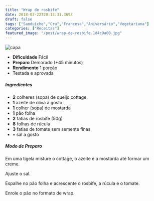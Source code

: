 ```yaml
---
title: "Wrap de rosbife"
date: 2018-03-22T20:13:31.369Z
draft: false
tags: ["Sanduíche","Cru","Francesa","Aniversário","Vegetariana"]
categories: ["Receitas"]
featured_image: "/post/wrap-de-rosbife.1d4c9a00.jpg"
---
```


![capa](/post/wrap-de-rosbife.1d4c9a00.jpg)

*   **Dificuldade** Fácil
*   **Preparo** Demorado (+45 minutos)
*   **Rendimento** 1 porção
*   Testada e aprovada
    

##### Ingredientes

*   **2** colheres (sopa) de queijo cottage
*   **1** azeite de oliva a gosto
*   **1** colher (sopa) de mostarda
*   **1** pão folha
*   **2** fatias de rosbife (50g)
*   **8** folhas de rúcula
*   **3** fatias de tomate sem semente finas
*   • sal a gosto

##### Modo de Preparo

Em uma tigela misture o cottage, o azeite e a mostarda até formar um creme.

Ajuste o sal.

Espalhe no pão folha e acrescente o rosbife, a rúcula e o tomate.

Enrole o pão no formato de wrap.
